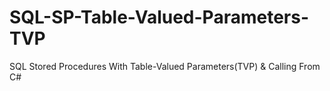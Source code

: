 # SQL-SP-Table-Valued-Parameters-TVP
SQL Stored Procedures With Table-Valued Parameters(TVP) &amp; Calling From C#
